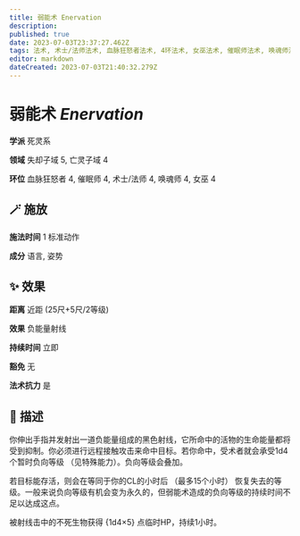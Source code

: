 ```yaml
---
title: 弱能术 Enervation
description: 
published: true
date: 2023-07-03T23:37:27.462Z
tags: 法术, 术士/法师法术, 血脉狂怒者法术, 4环法术, 女巫法术, 催眠师法术, 唤魂师法术, 死灵系, 失却子域, 亡灵子域
editor: markdown
dateCreated: 2023-07-03T21:40:32.279Z
---
```


# **弱能术** *Enervation*

**学派** 死灵系 

**领域** 失却子域 5, 亡灵子域 4

**环位** 血脉狂怒者 4, 催眠师 4, 术士/法师 4, 唤魂师 4, 女巫 4

## 🪄 施放

**施法时间** 1 标准动作

**成分** 语言, 姿势

## ✨ 效果  

**距离** 近距 (25尺+5尺/2等级) 

**效果** 负能量射线 

**持续时间** 立即 

**豁免** 无

**法术抗力** 是

## 📖 描述

你伸出手指并发射出一道负能量组成的黑色射线，它所命中的活物的生命能量都将受到抑制。你必须进行远程接触攻击来命中目标。若你命中，受术者就会承受1d4个暂时负向等级 （见特殊能力）。负向等级会叠加。

若目标能存活，则会在等同于你的CL的小时后 （最多15个小时） 恢复失去的等级。一般来说负向等级有机会变为永久的，但弱能术造成的负向等级的持续时间不足以达成这点。

被射线击中的不死生物获得 {1d4×5} 点临时HP，持续1小时。
    
